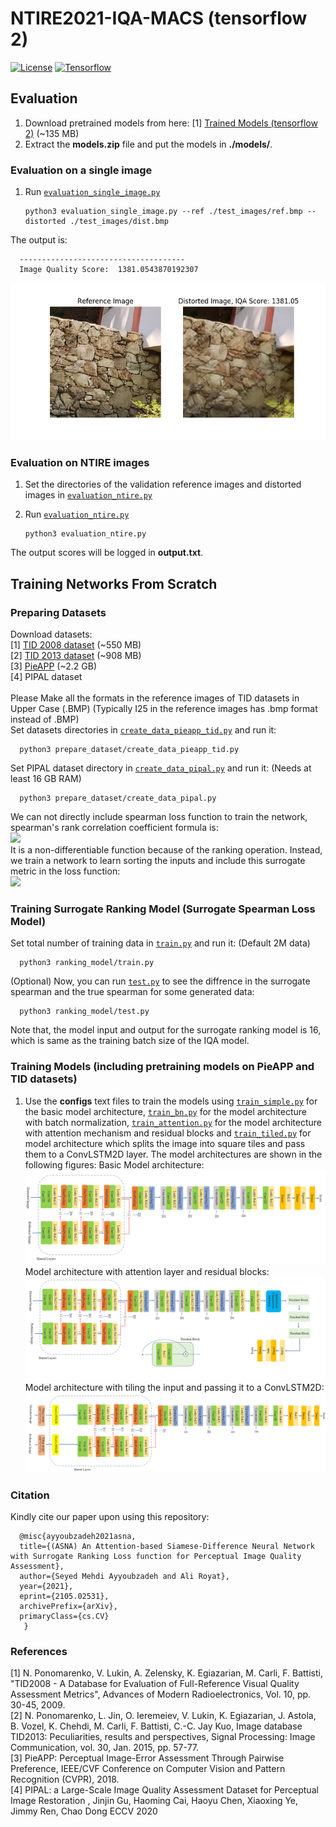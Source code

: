 # NTIRE2021-IQA-MACS  (tensorflow 2) 

[![License](https://img.shields.io/badge/License-Apache%202.0-blue.svg)](https://opensource.org/licenses/Apache-2.0)
[![Tensorflow](https://aleen42.github.io/badges/src/tensorflow.svg)](https://aleen42.github.io/badges/src/tensorflow.svg)     

## Evaluation
1) Download pretrained models from here:
[1] [Trained Models (tensorflow 2)](https://drive.google.com/file/d/1wh1Ln1ad4IiKVWOaL7Q59m-KyGC-vLio/view?usp=sharing) (~135 MB) <br/>
2) Extract the **models.zip** file and put the models in **./models/**. 

### Evaluation on a single image
1) Run [`evaluation_single_image.py`](./evaluation_single_image.py)

       python3 evaluation_single_image.py --ref ./test_images/ref.bmp --distorted ./test_images/dist.bmp

The output is:

      -------------------------------------
      Image Quality Score:  1381.0543870192307

![Alt text](./figures/result.png?raw=true "sample result") 
<br/>

### Evaluation on NTIRE images 
1) Set the directories of the validation reference images and distorted images in [`evaluation_ntire.py`](./evaluation_ntire.py)
2) Run [`evaluation_ntire.py`](./evaluation_ntire.py)

       python3 evaluation_ntire.py
       
 The output scores will be logged in **output.txt**. 
      


## Training Networks From Scratch

### Preparing Datasets

Download datasets: <br/>
[1] [TID 2008 dataset](http://www.ponomarenko.info/tid2008/tid/tid2008.rar) (~550 MB) <br/>
[2] [TID 2013 dataset](http://www.ponomarenko.info/tid2013/tid2013.rar) (~908 MB) <br/>
[3] [PieAPP](https://web.ece.ucsb.edu/~ekta/projects/PieAPPv0.1/all_data_PieAPP_dataset_CVPR_2018.zip) (~2.2 GB) <br/>
[4] PIPAL dataset <br/>
<br/>
Please Make all the formats in the reference images of TID datasets in Upper Case (.BMP) (Typically I25 in the reference images has .bmp format instead of .BMP) <br/>
Set datasets directories in [`create_data_pieapp_tid.py`](./prepare_dataset/create_data_pieapp_tid.py) and run it: <br/> 

      python3 prepare_dataset/create_data_pieapp_tid.py

Set PIPAL dataset directory in [`create_data_pipal.py`](./prepare_dataset/create_data_pipal.py) and run it: (Needs at least 16 GB RAM) <br/> 

      python3 prepare_dataset/create_data_pipal.py
      
We can not directly include spearman loss function to train the network, spearman's rank correlation coefficient formula is:
<br/>
<img src="https://latex.codecogs.com/gif.latex?Spearman(y,\hat{y})=1-\frac{6(\|rank(y)-rank(\hat{y})\|^2))}{d(d^2-1)}" /> 
<br/>
It is a non-differentiable function because of the ranking operation. Instead, we train a network to learn sorting the inputs and include this surrogate metric in the loss function:
<br/>
<img src="https://i.imgur.com/Lxvv6Dh.png" /> 
<br/>

### Training Surrogate Ranking Model (Surrogate Spearman Loss Model)
Set total number of training data in  [`train.py`](./ranking_model/train.py) and run it: (Default 2M data) <br/> 

      python3 ranking_model/train.py

(Optional) Now, you can run [`test.py`](./ranking_model/test.py) to see the diffrence in the surrogate spearman and the true spearman for some generated data:

      python3 ranking_model/test.py

Note that, the model input and output for the surrogate ranking model is 16, which is same as the training batch size of the IQA model.

### Training Models (including pretraining models on PieAPP and TID datasets)
1) Use the **configs** text files to train the models using [`train_simple.py`](./train_simple.py) for the basic model architecture, [`train_bn.py`](./train_bn.py) for the model architecture with batch normalization, [`train_attention.py`](./train_attention.py) for the model architecture with attention mechanism and residual blocks and [`train_tiled.py`](./train_tiled.py) for model architecture which splits the image into square tiles and pass them to a ConvLSTM2D layer. The model architectures are shown in the following figures:
Basic Model architecture:
![Alt text](./figures/architecture_simple.png?raw=true "Basic architecture")
Model architecture with attention layer and residual blocks:
![Alt text](./figures/architecture_attention.png?raw=true "attention architecture")
Model architecture with tiling the input and passing it to a ConvLSTM2D:
![Alt text](./figures/architecture_convLSTM.png?raw=true "LSTM architecture")

### Citation
Kindly cite our paper upon using this repository:

      @misc{ayyoubzadeh2021asna,
      title={(ASNA) An Attention-based Siamese-Difference Neural Network with Surrogate Ranking Loss function for Perceptual Image Quality Assessment}, 
      author={Seyed Mehdi Ayyoubzadeh and Ali Royat},
      year={2021},
      eprint={2105.02531},
      archivePrefix={arXiv},
      primaryClass={cs.CV}
       }




### References
[1] N. Ponomarenko, V. Lukin, A. Zelensky, K. Egiazarian, M. Carli, F. Battisti, "TID2008 - A Database for Evaluation of Full-Reference Visual Quality Assessment Metrics", Advances of Modern Radioelectronics, Vol. 10, pp. 30-45, 2009. <br/>
[2] N. Ponomarenko, L. Jin, O. Ieremeiev, V. Lukin, K. Egiazarian, J. Astola, B. Vozel, K. Chehdi, M. Carli, F. Battisti, C.-C. Jay Kuo, Image database TID2013: Peculiarities, results and perspectives, Signal Processing: Image Communication, vol. 30, Jan. 2015, pp. 57-77. <br/>
[3] PieAPP: Perceptual Image-Error Assessment Through Pairwise Preference, IEEE/CVF Conference on Computer Vision and Pattern Recognition (CVPR), 2018. <br/>
[4] PIPAL: a Large-Scale Image Quality Assessment Dataset for Perceptual Image Restoration , Jinjin Gu, Haoming Cai, Haoyu Chen, Xiaoxing Ye, Jimmy Ren, Chao Dong
ECCV 2020  
